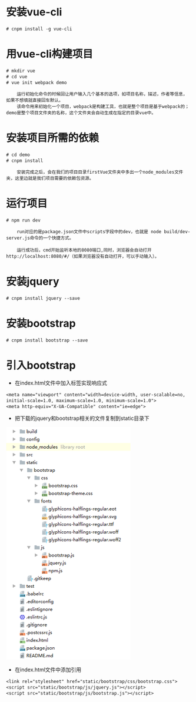 # 安装vue-cli
```
# cnpm install -g vue-cli
```

# 用vue-cli构建项目
```
# mkdir vue
# cd vue
# vue init webpack demo
```
```
	运行初始化命令的时候回让用户输入几个基本的选项，如项目名称，描述，作者等信息，如果不想填就直接回车默认。
	该命令用来初始化一个项目，webpack是构建工具，也就是整个项目是基于webpack的；demo是整个项目文件夹的名称，这个文件夹会自动生成在指定的目录vue中。
```

# 安装项目所需的依赖
```
# cd demo
# cnpm install
```
```
	安装完成之后，会在我们的项目目录firstVue文件夹中多出一个node_modules文件夹，这里边就是我们项目需要的依赖包资源。
```

# 运行项目
```
# npm run dev
```
```
	run对应的是package.json文件中scripts字段中的dev，也就是 node build/dev-server.js命令的一个快捷方式。

	运行成功后，cmd开始监听本地的8080端口,同时，浏览器会自动打开http://localhost:8080/#/（如果浏览器没有自动打开，可以手动输入）。
```

# 安装jquery
```
# cnpm install jquery --save
```

# 安装bootstrap
```
# cnpm install bootstrap --save
```

# 引入bootstrap

- 在index.html文件中加入<meta>标签实现响应式
```
<meta name="viewport" content="width=device-width, user-scalable=no, initial-scale=1.0, maximum-scale=1.0, minimum-scale=1.0">
<meta http-equiv="X-UA-Compatible" content="ie=edge">
```

- 把下载的jquery和bootstrap相关的文件复制到static目录下

![](images/vuejs-1.png)

- 在index.html文件中添加引用
```
<link rel="stylesheet" href="static/bootstrap/css/bootstrap.css">
<script src="static/bootstrap/js/jquery.js"></script>
<script src="static/bootstrap/js/bootstrap.js"></script>
```